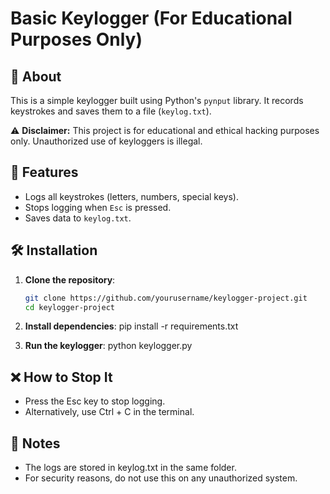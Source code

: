 # Basic Keylogger (For Educational Purposes Only)

## 🚀 About
This is a simple keylogger built using Python's `pynput` library. It records keystrokes and saves them to a file (`keylog.txt`).

⚠ **Disclaimer:** This project is for educational and ethical hacking purposes only. Unauthorized use of keyloggers is illegal.

## 📌 Features
- Logs all keystrokes (letters, numbers, special keys).
- Stops logging when `Esc` is pressed.
- Saves data to `keylog.txt`.

## 🛠 Installation
1. **Clone the repository**:
   ```bash
   git clone https://github.com/yourusername/keylogger-project.git
   cd keylogger-project

2. **Install dependencies**:
   pip install -r requirements.txt

3. **Run the keylogger**:
   python keylogger.py

## ❌ How to Stop It
- Press the Esc key to stop logging.
- Alternatively, use Ctrl + C in the terminal.

## 📌 Notes
- The logs are stored in keylog.txt in the same folder.
- For security reasons, do not use this on any unauthorized system.


